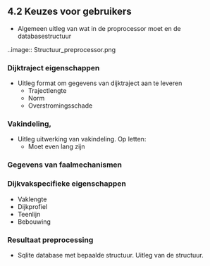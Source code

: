 ## 4.2 Keuzes voor gebruikers

- Algemeen uitleg van wat in de proprocessor moet en de databasestructuur

..image:: Structuur_preprocessor.png

### Dijktraject eigenschappen

- Uitleg format om gegevens van dijktraject aan te leveren 
  - Trajectlengte 
  - Norm 
  - Overstromingsschade

### Vakindeling, 

- Uitleg uitwerking van vakindeling. Op letten:
  - Moet even lang zijn

### Gegevens van faalmechanismen

### Dijkvakspecifieke eigenschappen
- Vaklengte
- Dijkprofiel
- Teenlijn
- Bebouwing

### Resultaat preprocessing
- Sqlite database met bepaalde structuur. Uitleg van de structuur.